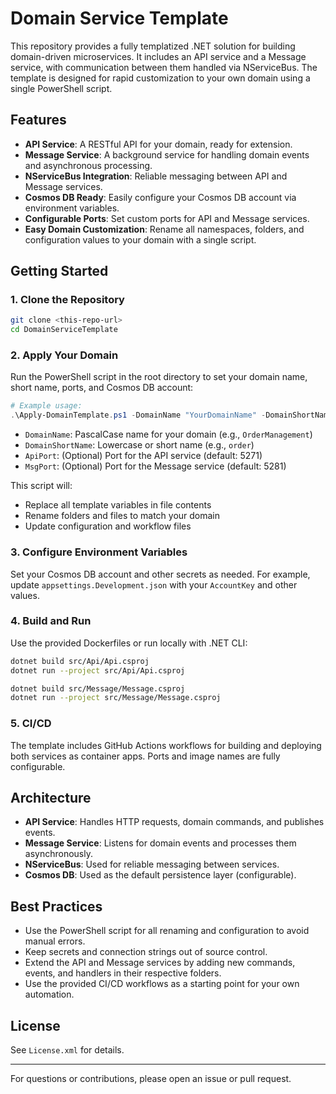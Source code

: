 # Domain Service Template

This repository provides a fully templatized .NET solution for building domain-driven microservices. It includes an API service and a Message service, with communication between them handled via NServiceBus. The template is designed for rapid customization to your own domain using a single PowerShell script.

## Features
- **API Service**: A RESTful API for your domain, ready for extension.
- **Message Service**: A background service for handling domain events and asynchronous processing.
- **NServiceBus Integration**: Reliable messaging between API and Message services.
- **Cosmos DB Ready**: Easily configure your Cosmos DB account via environment variables.
- **Configurable Ports**: Set custom ports for API and Message services.
- **Easy Domain Customization**: Rename all namespaces, folders, and configuration values to your domain with a single script.

## Getting Started

### 1. Clone the Repository
```sh
git clone <this-repo-url>
cd DomainServiceTemplate
```

### 2. Apply Your Domain
Run the PowerShell script in the root directory to set your domain name, short name, ports, and Cosmos DB account:

```powershell
# Example usage:
.\Apply-DomainTemplate.ps1 -DomainName "YourDomainName" -DomainShortName "yourshortname" -ApiPort "5001" -MsgPort "5002"
```
- `DomainName`: PascalCase name for your domain (e.g., `OrderManagement`)
- `DomainShortName`: Lowercase or short name (e.g., `order`)
- `ApiPort`: (Optional) Port for the API service (default: 5271)
- `MsgPort`: (Optional) Port for the Message service (default: 5281)

This script will:
- Replace all template variables in file contents
- Rename folders and files to match your domain
- Update configuration and workflow files

### 3. Configure Environment Variables
Set your Cosmos DB account and other secrets as needed. For example, update `appsettings.Development.json` with your `AccountKey` and other values.

### 4. Build and Run
Use the provided Dockerfiles or run locally with .NET CLI:
```sh
dotnet build src/Api/Api.csproj
dotnet run --project src/Api/Api.csproj

dotnet build src/Message/Message.csproj
dotnet run --project src/Message/Message.csproj
```

### 5. CI/CD
The template includes GitHub Actions workflows for building and deploying both services as container apps. Ports and image names are fully configurable.

## Architecture
- **API Service**: Handles HTTP requests, domain commands, and publishes events.
- **Message Service**: Listens for domain events and processes them asynchronously.
- **NServiceBus**: Used for reliable messaging between services.
- **Cosmos DB**: Used as the default persistence layer (configurable).

## Best Practices
- Use the PowerShell script for all renaming and configuration to avoid manual errors.
- Keep secrets and connection strings out of source control.
- Extend the API and Message services by adding new commands, events, and handlers in their respective folders.
- Use the provided CI/CD workflows as a starting point for your own automation.

## License
See `License.xml` for details.

---

For questions or contributions, please open an issue or pull request.
